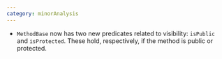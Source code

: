 ```yaml
---
category: minorAnalysis
---
```

* `MethodBase` now has two new predicates related to visibility: `isPublic` and
  `isProtected`. These hold, respectively, if the method is public or protected.
